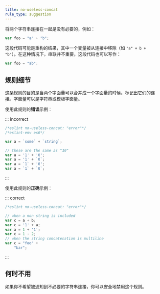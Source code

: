 ```yaml
---
title: no-useless-concat
rule_type: suggestion
---
```


将两个字符串连接在一起是没有必要的，例如：

```js
var foo = "a" + "b";
```

这段代码可能是重构的结果，其中一个变量被从连接中移除（如 `"a" + b + "b"`）。在这种情况下，串联并不重要，这段代码也可以写作：

```js
var foo = "ab";
```

## 规则细节

这条规则的目的是当两个字面量可以合并成一个字面量的时候，标记出它们的连接。字面量可以是字符串或模板字面量。

使用此规则的**错误**示例：

::: incorrect

```js
/*eslint no-useless-concat: "error"*/
/*eslint-env es6*/

var a = `some` + `string`;

// these are the same as "10"
var a = '1' + '0';
var a = '1' + `0`;
var a = `1` + '0';
var a = `1` + `0`;
```

:::

使用此规则的**正确**示例：

::: correct

```js
/*eslint no-useless-concat: "error"*/

// when a non string is included
var c = a + b;
var c = '1' + a;
var a = 1 + '1';
var c = 1 - 2;
// when the string concatenation is multiline
var c = "foo" +
    "bar";
```

:::

## 何时不用

如果你不希望被通知到不必要的字符串连接，你可以安全地禁用这个规则。
